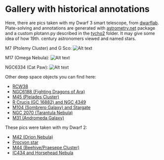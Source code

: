 # Gallery with historical annotations

Here, there are pics taken with my Dwarf 3 smart telescope, from [dwarflab](dwarflab.com). Plate-solving and annotations are generated with
[astrometry.net](astrometry.net) package and a custom plotann.py described
in the [tycho2](../tycho2) folder. It may give some idea of how 19th. century
astronomers viewed and named stars.

M7 (Ptolemy Cluster) and G Sco:
![Alt text](M7.png?raw=true "M7")

M17 (Omega Nebula):
![Alt text](M17.png?raw=true "M17")

NGC6334 (Cat Paw):
![Alt text](NGC6334.png?raw=true "NGC6334")

Other deep space objects you can find here:
- [RCW38](RCW38.png)
- [NGC6188 (Fighting Dragons of Ara)](NGC6188.png)
- [M45 (Pleiades Cluster)](Pleiades.png)
- [R Crucis (GC 16882) and NGC 4349](RCru.png)
- [M104 (Sombrero Galaxy) and Stargate](M104.png)
- [NGC 2070 (Tarantula Nebula)](NGC2070.png)
- [M31 (Andromeda Galaxy)](Andromeda.png)

These pics were taken with my Dwarf 2:
- [M42 (Orion Nebula)](Orion.png)
- [Procyon star](Procyon.png)
- [M44 (Beehive/Praesepe Cluster)](M44.png)
- [IC434 and Horsehead Nebula](IC434.png)
